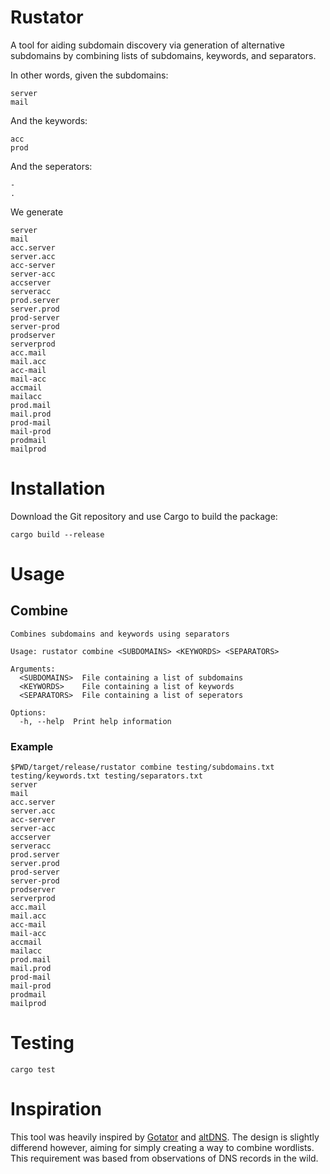 # Rustator

A tool for aiding subdomain discovery via generation of alternative subdomains by combining lists of subdomains, keywords, and separators.


In other words, given the subdomains:
```
server
mail
```

And the keywords:
```
acc
prod
```

And the seperators:

```
-
.

```

We generate
```
server
mail
acc.server
server.acc
acc-server
server-acc
accserver
serveracc
prod.server
server.prod
prod-server
server-prod
prodserver
serverprod
acc.mail
mail.acc
acc-mail
mail-acc
accmail
mailacc
prod.mail
mail.prod
prod-mail
mail-prod
prodmail
mailprod
```

# Installation

Download the Git repository and use Cargo to build the package:
```
cargo build --release
```
# Usage


## Combine
```
Combines subdomains and keywords using separators

Usage: rustator combine <SUBDOMAINS> <KEYWORDS> <SEPARATORS>

Arguments:
  <SUBDOMAINS>  File containing a list of subdomains
  <KEYWORDS>    File containing a list of keywords
  <SEPARATORS>  File containing a list of seperators

Options:
  -h, --help  Print help information
```

### Example
```
$PWD/target/release/rustator combine testing/subdomains.txt testing/keywords.txt testing/separators.txt
server
mail
acc.server
server.acc
acc-server
server-acc
accserver
serveracc
prod.server
server.prod
prod-server
server-prod
prodserver
serverprod
acc.mail
mail.acc
acc-mail
mail-acc
accmail
mailacc
prod.mail
mail.prod
prod-mail
mail-prod
prodmail
mailprod
```

# Testing

```
cargo test
```

# Inspiration
This tool was heavily inspired by [Gotator](https://github.com/Josue87/gotator) and [altDNS](https://github.com/infosec-au/altdns). The design is slightly differend however, aiming for simply creating a way to combine wordlists. This requirement was based from observations of DNS records in the wild.

